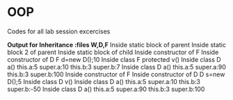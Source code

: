# OOP
Codes for all lab session excercises

**Output for Inheritance :files W,D,F**
Inside static block of parent
Inside static block 2 of parent
Inside static block of child
Inside constructor of F
Inside constructor of D
F d=new D();10
Inside class F protected v()
Inside class D a()       this.a:5     super.a:10    this.b:3       super.b:7
Inside class D a()       this.a:5     super.a:90    this.b:3        super.b:100
Inside constructor of F
Inside constructor of D
D s=new D();5
Inside class D v()
Inside class D a()       this.a:5     super.a:10    this.b:3       super.b:-50
Inside class D a()       this.a:5     super.a:90    this.b:3        super.b:100



